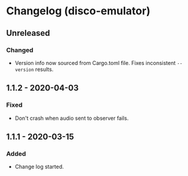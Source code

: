 # Changelog (disco-emulator)

## Unreleased

### Changed

- Version info now sourced from Cargo.toml file. Fixes inconsistent `--version` results.

## 1.1.2 - 2020-04-03

### Fixed

- Don't crash when audio sent to observer fails.


## 1.1.1 - 2020-03-15

### Added

- Change log started.
